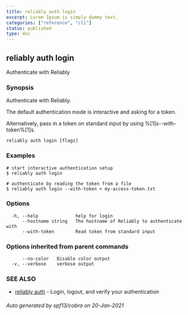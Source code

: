 ```yaml
---
title: reliably auth login
excerpt: Lorem Ipsum is simply dummy text.
categories: ["reference", "cli"]
status: published
type: doc
---
```


## reliably auth login

Authenticate with Reliably

### Synopsis

Authenticate with Reliably.

The default authentication mode is interactive and asking for a token.

Alternatively, pass in a token on standard input by using %[1]s--with-token%[1]s.

```
reliably auth login [flags]
```

### Examples

```
# start interactive authentication setup
$ reliably auth login

# authenticate by reading the token from a file
$ reliably auth login --with-token < my-access-token.txt
```

### Options

```
  -h, --help              help for login
      --hostname string   The hostname of Reliably to authenticate with
      --with-token        Read token from standard input
```

### Options inherited from parent commands

```
      --no-color   Disable color output
  -v, --verbose    verbose output
```

### SEE ALSO

* [reliably auth](reliably-auth)	 - Login, logout, and verify your authentication

###### Auto generated by spf13/cobra on 20-Jan-2021
